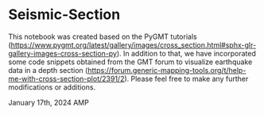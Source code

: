 # Seismic-Section
This notebook was created based on the PyGMT tutorials (https://www.pygmt.org/latest/gallery/images/cross_section.html#sphx-glr-gallery-images-cross-section-py). In addition to that, we have incorporated some code snippets obtained from the GMT forum to visualize earthquake data in a depth section (https://forum.generic-mapping-tools.org/t/help-me-with-cross-section-plot/2391/2). Please feel free to make any further modifications or additions.

January 17th, 2024
AMP
